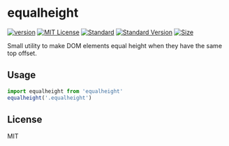 # equalheight

[![version][version]](http://npm.im/equalheight)
[![MIT License][MIT License]](http://opensource.org/licenses/MIT)
[![Standard][Standard]](http://standardjs.com)
[![Standard Version][Standard Version]](https://github.com/conventional-changelog/standard-version)
[![Size][Size]](https://unpkg.com/equalheight)


Small utility to make DOM elements equal height when they have the same top offset.

## Usage

```javascript
import equalheight from 'equalheight'
equalheight('.equalheight')
```

## License

MIT


[version]: https://img.shields.io/npm/v/equalheight.svg
[MIT License]: https://img.shields.io/npm/l/equalheight.svg
[Standard]: https://img.shields.io/badge/code%20style-standard-brightgreen.svg
[Standard Version]: https://img.shields.io/badge/release-standard%20version-brightgreen.svg
[Size]: https://badges.herokuapp.com/size/npm/equalheight?gzip=true&label=gzipped
